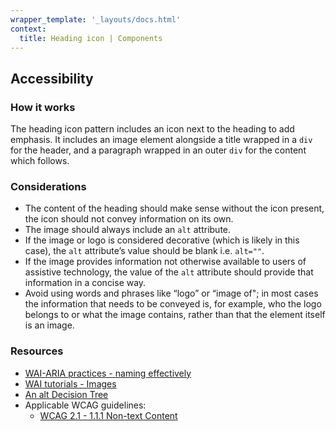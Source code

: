 ```yaml
---
wrapper_template: '_layouts/docs.html'
context:
  title: Heading icon | Components
---
```


## Accessibility

### How it works

The heading icon pattern includes an icon next to the heading to add emphasis. It includes an image element alongside a title wrapped in a `div` for the header, and a paragraph wrapped in an outer `div` for the content which follows.

### Considerations

- The content of the heading should make sense without the icon present, the icon should not convey information on its own.
- The image should always include an `alt` attribute.
- If the image or logo is considered decorative (which is likely in this case), the `alt` attribute’s value should be blank i.e. `alt=""`.
- If the image provides information not otherwise available to users of assistive technology, the value of the `alt` attribute should provide that information in a concise way.
- Avoid using words and phrases like “logo” or “image of"; in most cases the information that needs to be conveyed is, for example, who the logo belongs to or what the image contains, rather than that the element itself is an image.

### Resources

- [WAI-ARIA practices - naming effectively](https://www.w3.org/TR/wai-aria-practices-1.1/#naming_effectively)
- [WAI tutorials - Images](https://www.w3.org/WAI/tutorials/images/)
- [An alt Decision Tree](https://www.w3.org/WAI/tutorials/images/decision-tree/)
- Applicable WCAG guidelines:
  - [WCAG 2.1 - 1.1.1 Non-text Content](https://www.w3.org/WAI/WCAG21/quickref/?showtechniques=111#non-text-content)
